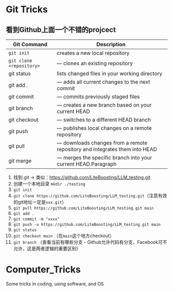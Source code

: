 # Git Tricks
## 看到Github上面一个不错的projcect
| Git Command      | Description |
| ----------- | ----------- |
| `git init`      | creates a new local repository |
| `git clone <repository>`| — clones an existing repository |
| git status| lists changed files in your working directory |
|git add . | — adds all current changes to the next commit |
|git commit | — commits previously staged files |
|git branch <new-branch> | — creates a new branch based on your current HEAD |
|git checkout <branch> | — switches to a different HEAD branch |
|git push <remote> <branch> | — publishes local changes on a remote repository |
|git pull <remote> <branch> | — downloads changes from a remote repository and integrates them into HEAD |
|git merge <branch> | — merges the specific branch into your current HEAD.Paragraph |


1. 找到.git -> 类似：https://github.com/LiteBoosting/LLM_testing.git
2. 创建一个本地目录 `mkdir ./testing`
3. `git init`
4. `git clone https://github.com/LiteBoosting/LLM_testing.git`（注意有效的git地址一定是`xxx.git`）
5. `git pull https://github.com/LiteBoosting/LLM_testing.git main`
6. `git add .`
7. `git commit -m "xxxx"`
8. `git push -u https://github.com/LiteBoosting/LLM_testing.git main`
9. `git status`
10. `git checkout main` （在`main`这个地方checkout）
11. `git branch` （查看当前有哪些分支 - Github允许代码有分支，Facebook可不允许，这是两者逻辑的重要区别）


# Computer_Tricks
Some tricks in coding, using software, and OS

